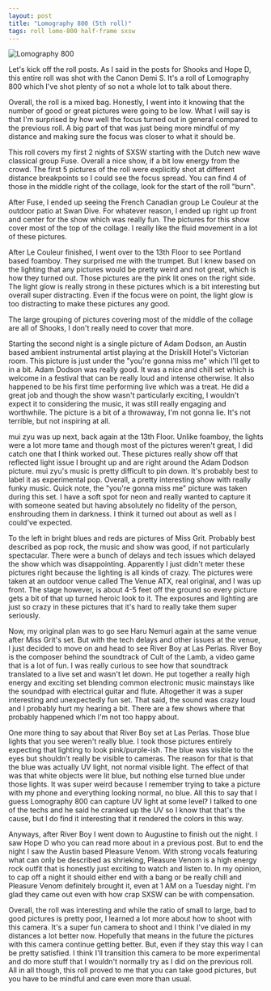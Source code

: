 ```yaml
---
layout: post
title: "Lomography 800 (5th roll)"
tags: roll lomo-800 half-frame sxsw
---
```


![Lomography 800](/assets/rolls/Lomography800-5.jpg)

Let's kick off the roll posts. As I said in the posts for Shooks and Hope D, this entire roll was shot with the Canon Demi S. It's a roll of Lomography 800 which I've shot plenty of so not a whole lot to talk about there.

Overall, the roll is a mixed bag. Honestly, I went into it knowing that the number of good or great pictures were going to be low. What I will say is that I'm surprised by how well the focus turned out in general compared to the previous roll. A big part of that was just being more mindful of my distance and making sure the focus was closer to what it should be.

This roll covers my first 2 nights of SXSW starting with the Dutch new wave classical group Fuse. Overall a nice show, if a bit low energy from the crowd. The first 5 pictures of the roll were explicitly shot at different distance breakpoints so I could see the focus spread. You can find 4 of those in the middle right of the collage, look for the start of the roll "burn".

After Fuse, I ended up seeing the French Canadian group Le Couleur at the outdoor patio at Swan Dive. For whatever reason, I ended up right up front and center for the show which was really fun. The pictures for this show cover most of the top of the collage. I really like the fluid movement in a lot of these pictures.

After Le Couleur finished, I went over to the 13th Floor to see Portland based foamboy. They surprised me with the trumpet. But I knew based on the lighting that any pictures would be pretty weird and not great, which is how they turned out. Those pictures are the pink lit ones on the right side. The light glow is really strong in these pictures which is a bit interesting but overall super distracting. Even if the focus were on point, the light glow is too distracting to make these pictures any good.

The large grouping of pictures covering most of the middle of the collage are all of Shooks, I don't really need to cover that more.

Starting the second night is a single picture of Adam Dodson, an Austin based ambient instrumental artist playing at the Driskill Hotel's Victorian room. This picture is just under the "you're gonna miss me" which I'll get to in a bit. Adam Dodson was really good. It was a nice and chill set which is welcome in a festival that can be really loud and intense otherwise. It also happened to be his first time performing live which was a treat. He did a great job and though the show wasn't particularly exciting, I wouldn't expect it to considering the music, it was still really engaging and worthwhile. The picture is a bit of a throwaway, I'm not gonna lie. It's not terrible, but not inspiring at all.

mui zyu was up next, back again at the 13th Floor. Unlike foamboy, the lights were a lot more tame and though most of the pictures weren't great, I did catch one that I think worked out. These pictures really show off that reflected light issue I brought up and are right around the Adam Dodson picture. mui zyu's music is pretty difficult to pin down. It's probably best to label it as experimental pop. Overall, a pretty interesting show with really funky music. Quick note, the "you're gonna miss me" picture was taken during this set. I have a soft spot for neon and really wanted to capture it with someone seated but having absolutely no fidelity of the person, enshrouding them in darkness. I think it turned out about as well as I could've expected.

To the left in bright blues and reds are pictures of Miss Grit. Probably best described as pop rock, the music and show was good, if not particularly spectacular. There were a bunch of delays and tech issues which delayed the show which was disappointing. Apparently I just didn't meter these pictures right because the lighting is all kinds of crazy. The pictures were taken at an outdoor venue called The Venue ATX, real original, and I was up front. The stage however, is about 4-5 feet off the ground so every picture gets a bit of that up turned heroic look to it. The exposures and lighting are just so crazy in these pictures that it's hard to really take them super seriously.

Now, my original plan was to go see Haru Nemuri again at the same venue after Miss Grit's set. But with the tech delays and other issues at the venue, I just decided to move on and head to see River Boy at Las Perlas. River Boy is the composer behind the soundtrack of Cult of the Lamb, a video game that is a lot of fun. I was really curious to see how that soundtrack translated to a live set and wasn't let down. He put together a really high energy and exciting set blending common electronic music mainstays like the soundpad with electrical guitar and flute. Altogether it was a super interesting and unexpectedly fun set. That said, the sound was crazy loud and I probably hurt my hearing a bit. There are a few shows where that probably happened which I'm not too happy about.

One more thing to say about that River Boy set at Las Perlas. Those blue lights that you see weren't really blue. I took those pictures entirely expecting that lighting to look pink/purple-ish. The blue was visible to the eyes but shouldn't really be visible to cameras. The reason for that is that the blue was actually UV light, not normal visible light. The effect of that was that white objects were lit blue, but nothing else turned blue under those lights. It was super weird because I remember trying to take a picture with my phone and everything looking normal, no blue. All this to say that I guess Lomography 800 can capture UV light at some level? I talked to one of the techs and he said he cranked up the UV so I know that that's the cause, but I do find it interesting that it rendered the colors in this way.

Anyways, after River Boy I went down to Augustine to finish out the night. I saw Hope D who you can read more about in a previous post. But to end the night I saw the Austin based Pleasure Venom. With strong vocals featuring what can only be described as shrieking, Pleasure Venom is a high energy rock outfit that is honestly just exciting to watch and listen to. In my opinion, to cap off a night it should either end with a bang or be really chill and Pleasure Venom definitely brought it, even at 1 AM on a Tuesday night. I'm glad they came out even with how crap SXSW can be with compensation.

Overall, the roll was interesting and while the ratio of small to large, bad to good pictures is pretty poor, I learned a lot more about how to shoot with this camera. It's a super fun camera to shoot and I think I've dialed in my distances a lot better now. Hopefully that means in the future the pictures with this camera continue getting better. But, even if they stay this way I can be pretty satisfied. I think I'll transition this camera to be more experimental and do more stuff that I wouldn't normally try as I did on the previous roll. All in all though, this roll proved to me that you can take good pictures, but you have to be mindful and care even more than usual.

